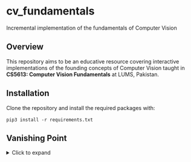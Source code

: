 # cv_fundamentals
Incremental implementation of the fundamentals of Computer Vision

## Overview
This repository aims to be an educative resource covering interactive implementations of the founding concepts of Computer Vision taught in **CS5613: Computer Vision Fundamentals** at LUMS, Pakistan.

## Installation
Clone the repository and install the required packages with:
```
pip3 install -r requirements.txt
```
## Vanishing Point
<details>
<summary>Click to expand</summary>

  Vanishing points refer to the points in a perspective image where parallel lines appear to converge or intersect. They are the foundation of projective geometry and play a major role in understanding the spatial relationships between objects in a scene, aiding in tasks like object detection, 3D reconstruction, and image rectification. In Stanley Kubrick's films like "The Shining" and "2001: A Space Odyssey," his use of one-point perspective illustrates this concept vividly.

The code provided in the folder "vanishing point" utilizes Tkinter for the GUI, and OpenCV for image handling. Here's a brief overview of how to interact with it:

1. **Run "_main.py"** to open a window with an "upload file" button. Upload an image to display it.:
![image](https://github.com/naafey-aamer/cv_fundamentals/blob/main/vanishing_point/images/shing.png)

2. **Mark 4 Points:** Another window will open after image upload. Mark points for two converging parallel lines in order.
![image](https://github.com/naafey-aamer/cv_fundamentals/blob/main/vanishing_point/images/shining_points_marked.png)

3. **Vanishing Point:** The updated image will show the vanishing point marked in green.
![image](https://github.com/naafey-aamer/cv_fundamentals/blob/main/vanishing_point/images/result.png)

4. **TO-DO:** Implement vanishing points calculation for 2-point and 3-point perspective.
</details>
